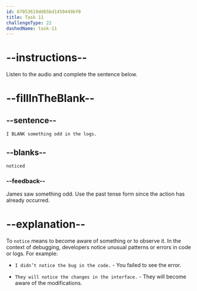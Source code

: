 ```yaml
---
id: 67053619dd65bd1459449bf0
title: Task 11
challengeType: 22
dashedName: task-11
---
```


<!--
AUDIO REFERENCE:
James: I noticed something odd in the logs.
-->

# --instructions--

Listen to the audio and complete the sentence below.

# --fillInTheBlank--

## --sentence--

`I BLANK something odd in the logs.`

## --blanks--

`noticed`

### --feedback--

James saw something odd. Use the past tense form since the action has already occurred.

# --explanation--

To `notice` means to become aware of something or to observe it. In the context of debugging, developers notice unusual patterns or errors in code or logs. For example:

- `I didn’t notice the bug in the code.` - You failed to see the error.

- `They will notice the changes in the interface.` - They will become aware of the modifications.
